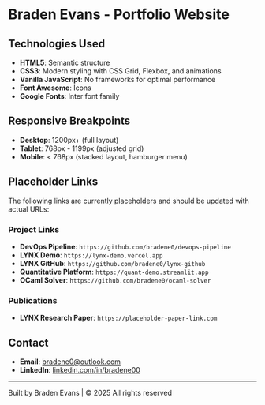# Braden Evans - Portfolio Website

## Technologies Used

- **HTML5**: Semantic structure
- **CSS3**: Modern styling with CSS Grid, Flexbox, and animations
- **Vanilla JavaScript**: No frameworks for optimal performance
- **Font Awesome**: Icons
- **Google Fonts**: Inter font family

## Responsive Breakpoints

- **Desktop**: 1200px+ (full layout)
- **Tablet**: 768px - 1199px (adjusted grid)
- **Mobile**: < 768px (stacked layout, hamburger menu)

## Placeholder Links

The following links are currently placeholders and should be updated with actual URLs:

### Project Links
- **DevOps Pipeline**: `https://github.com/bradene0/devops-pipeline`
- **LYNX Demo**: `https://lynx-demo.vercel.app`
- **LYNX GitHub**: `https://github.com/bradene0/lynx-github`
- **Quantitative Platform**: `https://quant-demo.streamlit.app`
- **OCaml Solver**: `https://github.com/bradene0/ocaml-solver`

### Publications
- **LYNX Research Paper**: `https://placeholder-paper-link.com`


## Contact

- **Email**: bradene0@outlook.com
- **LinkedIn**: [linkedin.com/in/bradene00](https://linkedin.com/in/bradene00)


---

Built by Braden Evans | © 2025 All rights reserved
